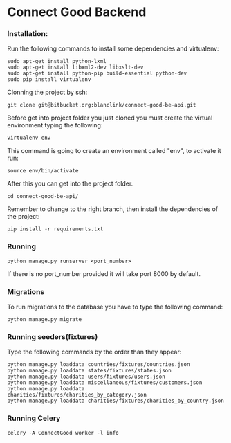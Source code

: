 # Connect Good Backend

### Installation: ###

Run the following commands to install some dependencies and virtualenv:

    sudo apt-get install python-lxml
    sudo apt-get install libxml2-dev libxslt-dev
    sudo apt-get install python-pip build-essential python-dev
    sudo pip install virtualenv

Clonning the project by ssh:

    git clone git@bitbucket.org:blanclink/connect-good-be-api.git

Before get into project folder you just cloned you must create the virtual environment typing the following:

    virtualenv env

This command is going to create an environment called "env", to activate it run:

    source env/bin/activate

After this you can get into the project folder.

    cd connect-good-be-api/

Remember to change to the right branch, then install the dependencies of the project:

    pip install -r requirements.txt

### Running ###

    python manage.py runserver <port_number>

If there is no port_number provided it will take port 8000 by default.

### Migrations ###

To run migrations to the database you have to type the following command:

    python manage.py migrate

### Running seeders(fixtures) ###

Type the following commands by the order than they appear:

    python manage.py loaddata countries/fixtures/countries.json
    python manage.py loaddata states/fixtures/states.json
    python manage.py loaddata users/fixtures/users.json
    python manage.py loaddata miscellaneous/fixtures/customers.json
    python manage.py loaddata charities/fixtures/charities_by_category.json
    python manage.py loaddata charities/fixtures/charities_by_country.json

### Running Celery ###

    celery -A ConnectGood worker -l info